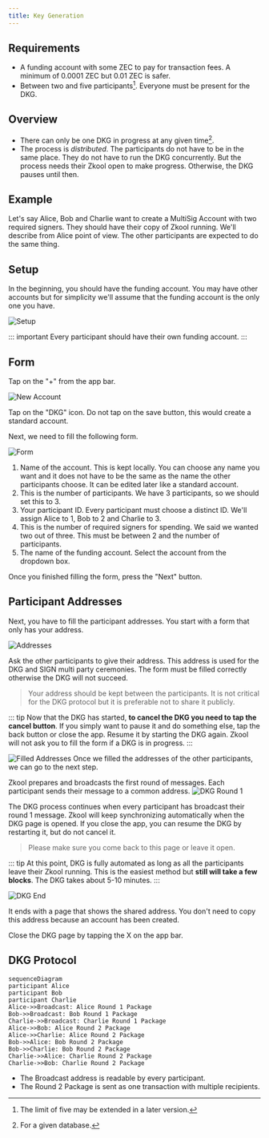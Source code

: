 ```yaml
---
title: Key Generation
---
```


## Requirements

- A funding account with some ZEC to pay for transaction fees. A minimum of 0.0001 ZEC but 0.01 ZEC is safer.
- Between two and five participants[^1]. Everyone must be present for the DKG.

## Overview

- There can only be one DKG in progress at any given time[^2].
- The process is _distributed_. The participants do not have to be in the same
  place. They do not have to run the DKG concurrently. But the process needs
  their Zkool open to make progress. Otherwise, the DKG pauses until then.

## Example

Let's say Alice, Bob and Charlie want to create a MultiSig Account with two required signers.
They should have their copy of Zkool running.
We'll describe from Alice point of view. The other participants are expected to do the same
thing.

## Setup

In the beginning, you should have the funding account. You may have other
accounts but for simplicity we'll assume that the funding account is the only
one you have.

![Setup](./images/01.dkg.png)

::: important Every participant should have their own funding account.
:::

## Form

Tap on the "+" from the app bar.

![New Account](./images/02.dkg.png)

Tap on the "DKG" icon. Do not tap on the save button, this would create a
standard account.

Next, we need to fill the following form.

![Form](./images/03.form.png)

1. Name of the account. This is kept locally. You can choose any name you want
   and it does not have to be the same as the name the other participants
   choose. It can be edited later like a standard account.
2. This is the number of participants. We have 3 participants, so we should set
   this to 3.
3. Your participant ID. Every participant must choose a distinct ID. We'll
   assign Alice to 1, Bob to 2 and Charlie to 3.
4. This is the number of required signers for spending. We said we wanted two
   out of three. This must be between 2 and the number of participants.
5. The name of the funding account. Select the account from the dropdown box.

Once you finished filling the form, press the "Next" button.

## Participant Addresses

Next, you have to fill the participant addresses. You start with a form that
only has your address.

![Addresses](./images/04.addresses.png)

Ask the other participants to give their address. This address is used for the
DKG and SIGN multi party ceremonies. The form must be filled correctly otherwise
the DKG will not succeed.

> Your address should be kept between the participants. It is not critical for
> the DKG protocol but it is preferable not to share it publicly.

::: tip
Now that the DKG has started, **to cancel the DKG you need to tap the cancel button**.
If you simply want to pause it and do something else, tap the back button or
close the app. Resume it by starting the DKG again. Zkool will not ask you to fill
the form if a DKG is in progress.
:::

![Filled Addresses](./images/05.addresses_filled.png)
Once we filled the addresses of the other participants, we can go to the next step.

Zkool prepares and broadcasts the first round of messages. Each participant
sends their message to a common address.
![DKG Round 1](./images/06.dkg_r1.png)

The DKG process continues when every participant has broadcast their round 1
message. Zkool will keep synchronizing automatically when the DKG page is
opened.
If you close the app, you can resume the DKG by restarting it, but do not cancel it.

> Please make sure you come back to this page or leave it open.

::: tip
At this point, DKG is fully automated as long as all the participants leave
their Zkool running. This is the easiest method but **still will take a few blocks**.
The DKG takes about 5-10 minutes.
:::

![DKG End](./images/07.dkg_end.png)

It ends with a page that shows the shared address. You don't need to copy this
address because an account has been created.

Close the DKG page by tapping the X on the app bar.

## DKG Protocol

```mermaid
sequenceDiagram
participant Alice
participant Bob
participant Charlie
Alice->>Broadcast: Alice Round 1 Package
Bob->>Broadcast: Bob Round 1 Package
Charlie->>Broadcast: Charlie Round 1 Package
Alice->>Bob: Alice Round 2 Package
Alice->>Charlie: Alice Round 2 Package
Bob->>Alice: Bob Round 2 Package
Bob->>Charlie: Bob Round 2 Package
Charlie->>Alice: Charlie Round 2 Package
Charlie->>Bob: Charlie Round 2 Package
```

- The Broadcast address is readable by every participant.
- The Round 2 Package is sent as one transaction with multiple recipients.

[^1]: The limit of five may be extended in a later version.
[^2]: For a given database.

